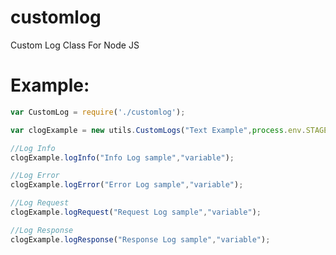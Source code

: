 # customlog
Custom Log Class For Node JS 

# Example:

```javascript
var CustomLog = require('./customlog');

var clogExample = new utils.CustomLogs("Text Example",process.env.STAGE,process.env.VERSION);

//Log Info
clogExample.logInfo("Info Log sample","variable");

//Log Error
clogExample.logError("Error Log sample","variable");

//Log Request
clogExample.logRequest("Request Log sample","variable");

//Log Response
clogExample.logResponse("Response Log sample","variable");

```




